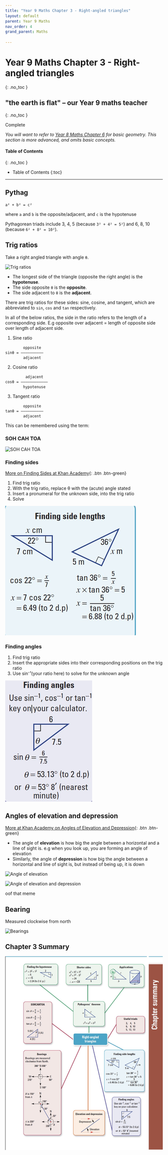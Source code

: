 ```yaml
---
title: "Year 9 Maths Chapter 3 - Right-angled triangles"
layout: default
parent: Year 9 Maths
nav_order: 4
grand_parent: Maths

---
```


# Year 9 Maths Chapter 3 - Right-angled triangles
{: .no_toc }

## "the earth is flat" – our Year 9 maths teacher 
{: .no_toc }

<label class="label label-green">Complete</label>

*You will want to refer to [Year 8 Maths Chapter 6](../y8/y8c6.html) for basic geometry. This section is more advanced, and omits basic concepts.*

#### Table of Contents
{: .no_toc }

* Table of Contents
{:toc}

***

## Pythag
```
a² + b² = c²
```
where `a` and `b` is the opposite/adjacent, and `c` is the hypotenuse

Pythagorean triads include 3, 4, 5 (because `3² + 4² = 5²`) and 6, 8, 10 (because `6² + 8² = 10²`).

## Trig ratios

Take a right angled triangle with angle `θ`.

![Trig ratios](https://www.assignmentpoint.com/wp-content/uploads/2018/01/Trigonometric-Ratios.jpg)

* The longest side of the triangle (opposite the right angle) is the **hypotenuse**.
* The side opposite `θ` is the **opposite**.
* The side adjacent to `θ` is the **adjacent**.

There are trig ratios for these sides: sine, cosine, and tangent, which are abbreviated to `sin`, `cos` and `tan` respectively.

In all of the below ratios, the side in the ratio refers to the length of a corresponding side. E.g opposite over adjacent = length of opposite side over length of adjacent side.

1. Sine ratio
```
        opposite
sinθ = ––––––––––
        adjacent
```

2. Cosine ratio
```
         adjacent
cosθ = ––––––––––––
        hypotenuse
```

3. Tangent ratio
```
        opposite
tanθ = ––––––––––
        adjacent
 ```

This can be remembered using the term: 

### SOH CAH TOA

![SOH CAH TOA](https://www.geogebra.org/resource/BH3NX7WJ/JWWHyt6c7hTwBxtl/material-BH3NX7WJ.png)

### Finding sides

[More on Finding Sides at Khan Academy](https://www.khanacademy.org/math/geometry/hs-geo-trig/hs-geo-solve-for-a-side/a/unknown-side-in-right-triangle-w-trig){: .btn .btn-green}

1. Find trig ratio
2. With the trig ratio, replace θ with the (acute) angle stated
3. Insert a pronumeral for the unknown side, into the trig ratio
4. Solve

![Finding sides](../../resources/maths/findingsides.jpg)

### Finding angles

1. Find trig ratio
2. Insert the appropriate sides into their corresponding positions on the trig ratio
3. Use sin⁻¹(your ratio here) to solve for the unknown angle

![Finding angles](../../resources/maths/findingangles.jpg)
 
## Angles of elevation and depression

[More at Khan Academy on Angles of Elevation and Depression](https://www.khanacademy.org/math/geometry/hs-geo-trig/hs-geo-modeling-with-right-triangles/a/angles-of-elevation-and-depression){: .btn .btn-green}

* The angle of **elevation** is how big the angle between a horizontal and a line of sight is. e.g when you look up, you are forming an angle of elevation
* Similarly, the angle of **depression** is how big the angle between a horizontal and line of sight is, but instead of being up, it is down

![Angle of elevation](https://cdn.kastatic.org/googleusercontent/hcLhf639Gn4xHyIhYxw5UlaZ1tbcio6FVYE2etoxsYn6xq2z6Jw2ojXOQ6JifXB0U8rD340tJo5ODkYz3_rov1Vm)

![Angle of elevation and depression](https://www.mathsisfun.com/geometry/images/angle-elevation.svg)

oof that meme

## Bearing

Measured clockwise from north

![Bearings](https://study.com/cimages/multimages/16/5283b1de-8552-4649-a03e-13b7b3e8ce14_comp.jpg)

## Chapter 3 Summary

![Ch3 Summary](../../resources/maths/ch3summary.jpg)

